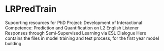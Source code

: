 # LRPredTrain
Supoorting resources for PhD Project: Development of Interactional Competence: Prediction and Quantification on L2 English Listener Responses through Semi-Supervised Learning via ESL Dialogue
Here contains the files in model training and test process, for the first year model building.  
